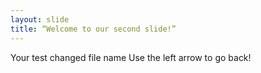 ```yaml
---
layout: slide
title: “Welcome to our second slide!”
---
```

Your test changed file name
Use the left arrow to go back!
